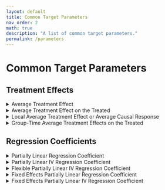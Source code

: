 ```yaml
---
layout: default
title: Common Target Parameters
nav_order: 2
math: true
description: "A list of common target parameters."
permalink: /parameters
---
```


# Common Target Parameters

<!----------------------------------------------------------------------------->
<!-- Treatment Effects -------------------------------------------------------->
## Treatment Effects

<!----------------------------------------------------------------------------->
<!-- Average Treatment Effect ------------------------------------------------->

<details markdown="block">
<summary>Average Treatment Effect</summary>

_Observation:_  
$W_i \equiv (Y_i, D_i, X_i)$, where:  
- $Y_i$: outcome  
- $D_i$: binary treatment variable  
- $X_i$: controls

_Nuisance Parameter:_  
$\eta \equiv (m, g^{(0)}, g^{(1)})$ with true values:  
- $m_0(X_i) \equiv E[D_i \vert X_i]$  
- $g^{(d)}_0(X_i) \equiv E[Y_i \vert D_i=0, X_i], \, d \in \{0,1\}$

_Neyman Orthogonal Score:_  
$$
\begin{align}
\psi(W_i; \theta, \eta) &= \frac{D_i(Y_i - g^{(1)}(X_i))}{m(X_i)} - \frac{(1 - D_i)(Y_i - g^{(0)}(X_i))}{1 - m(X_i)} \\
&\quad + g^{(1)}(X_i) - g^{(0)}(X_i) - \theta
\end{align}
$$

_Software:_  
- R: [ddml](https://thomaswiemann.com/ddml/), [DoubleML](https://docs.doubleml.org/r/stable/)
- Stata: [ddml](https://statalasso.github.io/docs/ddml/)
- Python: [DoubleML](https://docs.doubleml.org/stable/index.html)
</details>

<!----------------------------------------------------------------------------->
<!-- Average Treatment Effect on the Treated ---------------------------------->

<details markdown="block">
<summary>Average Treatment Effect on the Treated</summary>

_Observation:_  
$W_i \equiv (Y_i, D_i, X_i)$, where:  
- $Y_i$: outcome  
- $D_i$: binary treatment variable  
- $X_i$: controls

_Nuisance Parameter:_  
$\eta \equiv (m, g^{(0)}, p)$ with true values:  
- $m_0(X_i) \equiv E[D_i \vert X_i]$  
- $g^{(0)}_0(X_i) \equiv E[Y_i \vert D_i=0, X_i]$  
- $p_0 \equiv E[D_i]$

_Neyman Orthogonal Score:_     
$$
\begin{align}
\psi(W_i; \theta, \eta) = \frac{D_i(Y_i - g^{(0)}(X_i))}{p} - \frac{m(X_i)(1-D_i)(Y_i-g^{(0)}(X_i))}{p(1-m(X_i))}  -\frac{D_i}{p}\theta
\end{align}
$$

_Software:_  
- R: [ddml](https://thomaswiemann.com/ddml/), [DoubleML](https://docs.doubleml.org/r/stable/)
- Stata: [ddml](https://statalasso.github.io/docs/ddml/)
- Python: [DoubleML](https://docs.doubleml.org/stable/index.html)
</details>

<!----------------------------------------------------------------------------->
<!-- Local Average Treatment Effect or Average Causal Response ---------------->

<details markdown="block">
<summary>Local Average Treatment Effect or Average Causal Response</summary>

_Observation:_  
$W_i \equiv (Y_i, D_i, X_i, Z_i)$, where:  
- $Y_i$: outcome  
- $D_i$: treatment variable  
- $X_i$: controls  
- $Z_i$: binary instrument

_Nuisance Parameter:_  
$\eta \equiv (r, \ell^{(0)}, \ell^{(1)}, p^{(0)}, p^{(1)})$ with true values:  
- $r_0(X_i) \equiv E[Z_i \vert X_i]$  
- $\ell^{(z)}_0(X_i) \equiv E[Y_i \vert Z_i=z, X_i], \, z \in \{0,1\}$  
- $p^{(z)}_0(X_i) \equiv E[D_i \vert Z_i=z, X_i], \, z \in \{0,1\}$

_Neyman Orthogonal Score:_    
$$
\begin{align}
\psi(W_i; \theta, \eta) &=  \frac{Z_i(Y_i-\ell^{(1)}(X_i))}{r(X_i)} - \frac{(1-Z_i)(Y_i - \ell^{(0)}(X_i))}{1 - r(X_i)} + \ell^{(1)}(X_i) - \ell^{(0)}(X_i) \\
&\quad - \left(\frac{Z_i(D_i-p^{(1)}(X_i))}{r(X_i)} - \frac{(1-Z_i)(D_i - p^{(0)}(X_i))}{1 - r(X_i)} + p^{(1)}(X_i) - p^{(0)}(X_i)\right)\theta
\end{align}
$$

_Software:_  
- R: [ddml](https://thomaswiemann.com/ddml/), [DoubleML](https://docs.doubleml.org/r/stable/)
- Stata: [ddml](https://statalasso.github.io/docs/ddml/)
- Python: [DoubleML](https://docs.doubleml.org/stable/index.html)
</details>

<!----------------------------------------------------------------------------->
<!-- Group-Time Average Treatment Effects on the Treated ---------------------->

<details markdown="block">
<summary>Group-Time Average Treatment Effects on the Treated</summary>

_Observation:_  
$W_i \equiv (Y_{it}, D_{it}, G_i, X_i)_{t=0}^T$, where:  
- $Y_{it}$: outcome at time $t$  
- $D_{it}$: binary treatment indicator at time $t$  
- $G_i$: time of first treatment  
- $X_i$: controls  
- Define $\Delta Y_{it}\equiv Y_{it}-Y_{it-1}$

_Nuisance Parameter:_  
$\eta \equiv (h^{(0)}, h^{(1)}, \ell^{(0)}, p)$ with true values:  
- $h_0^{(0)}(X_i) \equiv P(G_i>t \vert X_i)$  
- $h_0^{(1)}(X_i) \equiv P(D_{it}=1, G_i=g \vert X_i)$  
- $\ell_0^{(0)}(X_i) \equiv E[\Delta Y_{it} \vert G_i>t, X_i]$  
- $p_0 \equiv P(D_{it}=1, G_i=g)$

_Neyman Orthogonal Score:_   
$$
\begin{align}
\psi(W_i; \theta, \eta) &= \frac{\mathbb{1}\{D_{it}=1, G_i=g\}(\Delta Y_{it} - \ell^{(0)}(X_i))}{p} \\
&\quad - \frac{h^{(1)}(X_{i})\mathbb{1}\{G_i>t\}(\Delta Y_{it} - \ell^{(0)}(X_i))}{ph^{(0)}(X_i)} \\
&\quad - \frac{\mathbb{1}\{D_{it}=1, G_i=g\}}{p}\theta
\end{align}
$$

_Software:_  
- R: [ddml+did](https://thomaswiemann.com/ddml/articles/did.html)

_Notes:_  
Discuss estimation if control is never-treated.
</details>

<!----------------------------------------------------------------------------->
<!-- Regression Coefficients -------------------------------------------------->
## Regression Coefficients

<!----------------------------------------------------------------------------->
<!-- Partially Linear Regression Coefficient ---------------------------------->

<details markdown="block">
<summary>Partially Linear Regression Coefficient</summary>

_Observation:_  
$W_i \equiv (Y_i, D_i, X_i)$, where:  
- $Y_i$: outcome  
- $D_i$: treatment variable  
- $X_i$: controls

_Nuisance Parameter:_  
$\eta \equiv (m, \ell)$ with true values:  
- $m_0(X_i) \equiv E[D_i \vert X_i]$  
- $\ell_0(X_i) \equiv E[Y_i \vert X_i]$

_Neyman Orthogonal Score:_  
$$
\begin{align}
\psi(W_i; \theta, \eta) &= \left(D_i - m_0(X_i)\right)\left(Y_i - \ell_0(X_i)\right) \\
&\quad - \left(D_i - m_0(X_i)\right)\left(D_i - m_0(X_i)\right)^\top \theta
\end{align}
$$

_Software:_  
- R: [ddml](https://thomaswiemann.com/ddml/), [DoubleML](https://docs.doubleml.org/r/stable/)
- Stata: [ddml](https://statalasso.github.io/docs/ddml/)
- Python: [DoubleML](https://docs.doubleml.org/stable/index.html)
</details>

<!----------------------------------------------------------------------------->
<!-- Partially Linear IV Regression Coefficient ------------------------------>

<details markdown="block">
<summary>Partially Linear IV Regression Coefficient</summary>

_Observation:_  
$W_i \equiv (Y_i, D_i, X_i, Z_i)$, where:  
- $Y_i$: outcome  
- $D_i$: treatment variable  
- $X_i$: controls  
- $Z_i$: instrument

_Nuisance Parameter:_  
$\eta \equiv (m, \ell, r)$ with true values:  
- $m_0(X_i) \equiv E[D_i \vert X_i]$  
- $\ell_0(X_i) \equiv E[Y_i \vert X_i]$  
- $r_0(X_i) \equiv E[Z_i \vert X_i]$

_Neyman Orthogonal Score:_  
$$
\begin{align}
\psi(W_i; \theta, \eta) &= (Z_i - r(X_i))(Y_i - \ell(X_i)) \\
&\quad -(Z_i - r(X_i))(D_i - m(X_i))^\top\theta
\end{align}
$$

_Software:_  
- R: [ddml](https://thomaswiemann.com/ddml/), [DoubleML](https://docs.doubleml.org/r/stable/)
- Stata: [ddml](https://statalasso.github.io/docs/ddml/)
- Python: [DoubleML](https://docs.doubleml.org/stable/index.html)
</details>

<!----------------------------------------------------------------------------->
<!-- Flexible Partially Linear IV Regression Coefficient --------------------->

<details markdown="block">
<summary>Flexible Partially Linear IV Regression Coefficient</summary>

_Observation:_  
$W_i \equiv (Y_i, D_i, X_i, Z_i)$, where:  
- $Y_i$: outcome  
- $D_i$: treatment variable  
- $X_i$: controls  
- $Z_i$: instrument

_Nuisance Parameter:_  
$\eta \equiv (m, \ell, p)$ with true values:  
- $m_0(X_i) \equiv E[D_i \vert X_i]$  
- $\ell_0(X_i) \equiv E[Y_i \vert X_i]$  
- $p_0(Z_i, X_i) \equiv E[D_i \vert Z_i, X_i]$

_Neyman Orthogonal Score:_  
$$
\begin{align}
\psi(W_i; \theta, \eta) &= (p(Z_i,X_i) - m(X_i))(Y_i - \ell(X_i)) \\
&\quad - (p(Z_i,X_i) - m(X_i))(D_i - m(X_i))^\top\theta
\end{align}
$$

_Software:_  
- R: [ddml](https://thomaswiemann.com/ddml/), [DoubleML](https://docs.doubleml.org/r/stable/)
- Stata: [ddml](https://statalasso.github.io/docs/ddml/)
- Python: [DoubleML](https://docs.doubleml.org/stable/index.html)
</details>

<!----------------------------------------------------------------------------->
<!-- Fixed Effects Partially Linear Regression Coefficient -------------------->

<details markdown="block">
<summary>Fixed Effects Partially Linear Regression Coefficient</summary>

_Observation:_  
$W_i \equiv (Y_{it}, D_{it}, X_{it})_{t=0}^T$, where:  
- $Y_{it}$: outcome at time $t$  
- $D_{it}$: treatment variable at time $t$  
- $X_{it}$: controls at time $t$  
- Define $\Delta Y_{it} \equiv Y_{it} - Y_{it-1}$, $\Delta D_{it} \equiv D_{it} - D_{it-1}$

_Nuisance Parameter:_  
$\eta \equiv (m_t, \ell_t)_{t=1}^T$ with true values:  
- $m_{t0}(X_{it}, X_{it-1}) \equiv E[\Delta D_{it} \vert X_{it}, X_{it-1}]$  
- $\ell_{t0}(X_{it}, X_{it-1}) \equiv E[\Delta Y_{it} \vert X_{it}, X_{it-1}]$

_Neyman Orthogonal Score:_  
$$
\begin{align}
\psi(W_i; \theta, \eta) &= \sum_{t=1}^T \left(\Delta D_{it} - m_t(X_{it}, X_{it-1})\right)\left(\Delta Y_{it} - \ell_t(X_{it}, X_{it-1})\right) \\
&\quad - \sum_{t=1}^T \left(\Delta D_{it} - m_t(X_{it}, X_{it-1})\right)\left(\Delta D_{it} - m_t(X_{it}, X_{it-1})\right)^\top \theta
\end{align}
$$

_Software:_  
- R: [ddml](https://thomaswiemann.com/ddml/), [DoubleML](https://docs.doubleml.org/r/stable/)
- Stata: [ddml](https://statalasso.github.io/docs/ddml/)
- Python: [DoubleML](https://docs.doubleml.org/stable/index.html)
</details>

<!----------------------------------------------------------------------------->
<!-- Fixed Effects Partially Linear IV Regression Coefficient ----------------->

<details markdown="block">
<summary>Fixed Effects Partially Linear IV Regression Coefficient</summary>

_Observation:_  
$W_i \equiv (Y_{it}, D_{it}, Z_{it}, X_{it})_{t=0}^T$, where:  
- $Y_{it}$: outcome at time $t$  
- $D_{it}$: treatment variable at time $t$  
- $Z_{it}$: instrument at time $t$  
- $X_{it}$: controls at time $t$  
- Define $\Delta Y_{it} \equiv Y_{it} - Y_{it-1}$, $\Delta D_{it} \equiv D_{it} - D_{it-1}$, $\Delta Z_{it} \equiv Z_{it} - Z_{it-1}$

_Nuisance Parameter:_  
$\eta \equiv (m_t, \ell_t, r_t)_{t=1}^T$ with true values:  
- $m_{t0}(X_{it}, X_{it-1}) \equiv E[\Delta D_{it} \vert X_{it}, X_{it-1}]$  
- $\ell_{t0}(X_{it}, X_{it-1}) \equiv E[\Delta Y_{it} \vert X_{it}, X_{it-1}]$  
- $r_{t0}(X_{it}, X_{it-1}) \equiv E[\Delta Z_{it} \vert X_{it}, X_{it-1}]$

_Neyman Orthogonal Score:_  
$$
\begin{align}
\psi(W_i; \theta, \eta) &= \sum_{t=1}^T \left(\Delta Z_{it} - r_t(X_{it}, X_{it-1})\right)\left(\Delta Y_{it} - \ell_t(X_{it}, X_{it-1})\right) \\
&\quad - \sum_{t=1}^T \left(\Delta Z_{it} - r_t(X_{it}, X_{it-1})\right)(\Delta D_{it} - m_t(X_{it}, X_{it-1}))^\top \theta
\end{align}
$$

_Software:_  
- R: [ddml](https://thomaswiemann.com/ddml/), [DoubleML](https://docs.doubleml.org/r/stable/)
- Stata: [ddml](https://statalasso.github.io/docs/ddml/)
- Python: [DoubleML](https://docs.doubleml.org/stable/index.html)
</details>